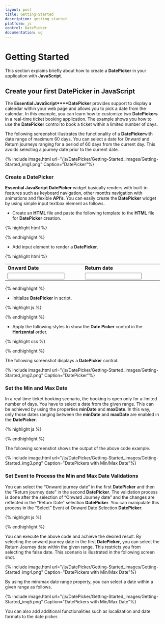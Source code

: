 ```yaml
---
layout: post
title: Getting-Started
description: getting started
platform: js
control: DatePicker
documentation: ug
---
```


# Getting Started

This section explains briefly about how to create a **DatePicker** in your application with **JavaScript**.

## Create your first DatePicker in JavaScript

The **Essential JavaScript****DatePicker** provides support to display a calendar within your web page and allows you to pick a date from the calendar. In this example, you can learn how to customize two **DatePickers** in a real-time ticket booking application. The example shows you how to use the **DatePicker** control to book a ticket within a limited number of days. 

The following screenshot illustrates the functionality of a **DatePicker**with date range of maximum 60 days. You can select a date for Onward and Return journeys ranging for a period of 60 days from the current day. This avoids selecting a journey date prior to the current date.

{% include image.html url="/js/DatePicker/Getting-Started_images/Getting-Started_img1.png" Caption="DatePicker"%}

### Create a DatePicker 

**Essential JavaScript DatePicker** widget basically renders with built-in features such as keyboard navigation, other months navigation with animations and flexible **API’s**. You can easily create the **DatePicker** widget by using simple input textbox element as follows.

* Create an **HTML** file and paste the following template to the **HTML** file for **DatePicker** creation.

{% highlight html %}


<!DOCTYPE html>
<html xmlns="http://www.w3.org/1999/xhtml">
<head>
    <meta name="viewport" content="width=device-width, initial-scale=1.0" charset="utf-8" />
    <!-- style sheet for default theme(flat azure) -->
    <link href="http://cdn.syncfusion.com/13.1.0.21/js/web/flat-azure/ej.web.all.min.css" rel="stylesheet" />
    <!--scripts-->
    <script src="http://cdn.syncfusion.com/js/assets/external/jquery-1.10.2.min.js"></script>
    <script src="http://cdn.syncfusion.com/js/assets/external/jquery.globalize.min.js"> </script>
    <script src="http://cdn.syncfusion.com/js/assets/external/jquery.easing.1.3.min.js"> </script>
    <script src="http://cdn.syncfusion.com/13.1.0.21/js/web/ej.web.all.min.js"> </script>
</head>
<body>
    <!-- add datepicker element here  --->
</body>
    </html>


{% endhighlight %}

* Add input element to render a **DatePicker**.

{% highlight html %}


  <table>
      <tr>
         <td class="tdclass">Onward Date</td>
         <td class="tdclass">Return date</td>
      </tr>
      <tr>
         <td class="tdclass">
             <span class="innerdp">
                <input id="startDate" type="text" />
             </span>
         </td>
         <td class="tdclass">
             <span class="innerdp">
                <input id="endDate" type="text" />
             </span>
         </td>
       </tr>
  </table>



{% endhighlight %}

* Initialize **DatePicker** in script.

{% highlight js %}

<script type="text/javascript">
$(function () {
// document ready
// simple datepicker creation
$("#startDate").ejDatePicker();
       $("#endDate").ejDatePicker();
});
</script>



{% endhighlight %}

* Apply the following styles to show the **Date Picker** control in the **Horizontal** order.

{% highlight css %}

<style type="text/css" class="cssStyles">
        .tdclass
        {
            width: 300px;
            font-weight: bold;
        }
        .innerdp
        {
            display: inline-block;
        }
</style>



{% endhighlight %}

The following screenshot displays a **DatePicker** control.

{% include image.html url="/js/DatePicker/Getting-Started_images/Getting-Started_img2.png" Caption="DatePicker"%}

### Set the Min and Max Date

In a real time ticket booking scenario, the booking is open only for a limited number of days. You have to select a date from the given range. This can be achieved by using the properties **minDate** and **maxDate**. In this way, only those dates ranging between the **minDate** and **maxDate** are enabled in the **DatePicker**.

{% highlight js %}

<script type="text/javascript">
var curdate = new Date();// mentions the current date.
// the following code sets the date range to 60 days from the current date.
var rangeDate=new Date(curdate.getFullYear(), curdate.getMonth(), curdate.getDate() + 60);       
 $(function () {            
            // declaration
            $("#startDate").ejDatePicker({
                value: curdate, // the current date is used as default value
                minDate: curdate,// Default date as mindate.
                maxDate: rangeDate // 60 –days of interval from min date.
            });
            $("#endDate").ejDatePicker({
                value: curdate, // the current date is used as the default value
                minDate: curdate, // Default date as mindate.
                maxDate: rangeDate // 60 –days of interval from min date.
            });  
      });
    </script>


{% endhighlight %}

The following screenshot shows the output of the above code example.

{% include image.html url="/js/DatePicker/Getting-Started_images/Getting-Started_img3.png" Caption="DatePickers with Min/Max Date"%}

### Set Event to Process the Min and Max Date Validations

You can select the “Onward journey date” in the first **DatePicker** and then the “Return journey date” in the second **DatePicker**. The validation process is done after the selection of “Onward Journey date” and the changes are reflected in the “Return Date” selection **DatePicker**. You can manipulate this process in the “Select” Event of Onward Date Selection **DatePicker**. 

{% highlight js %}


<script type="text/javascript">
        var minDatepicker,maxDatepicker;
        var curdate = new Date();// mentions the current date.
        // Set the return date to60 days from the current date.
        var rangeDate=new Date(curdate.getFullYear(), curdate.getMonth(), curdate.getDate() + 60);

        $(function () {
            // declaration
            $("#startDate").ejDatePicker({
                value: curdate, // the current date is used as the default value
                minDate: curdate,// Default date is set to mindate.
                maxDate: rangeDate, // 60 –days of interval from min date.
                select: "selectedStartDate"//select event functionality.
            });
            $("#endDate").ejDatePicker({
                value: curdate, // the current date is used as the default value
                minDate: curdate, // Default date as mindate.
                maxDate: rangeDate, // 60 –days of interval from min date.
                select: " selectedEndDate"//select event functionality.
            });  

        });

        function selectedStartDate (sender) {
            var selDate = new Date(sender.value); // mentions the selected date.
            minDatepicker = $("#endDate").data("ejDatePicker");// creating DatePicker object
            minDatepicker.setModel({ "minDate": selDate });// setting minDate property through setModel of DatePicker object.

        }
        function selectedEndDate(sender) {
            var selDate = new Date(sender.value);
            maxDatepicker = $("#startDate").data("ejDatePicker");// creating DatePicker object
            maxDatepicker.setModel({ "maxDate": selDate });// setting maxDate property through setModel of DatePicker object.

        }
    </script>



{% endhighlight %}

You can execute the above code and achieve the desired result. By selecting the onward journey date in the first **DatePicker**, you can select the Return Journey date within the given range. This restricts you from selecting the false date. This scenario is illustrated in the following screen shot.

{% include image.html url="/js/DatePicker/Getting-Started_images/Getting-Started_img4.png" Caption="DatePickers with Min/Max Date"%}

By using the min/max date range property, you can select a date within a given range as follows.

{% include image.html url="/js/DatePicker/Getting-Started_images/Getting-Started_img5.png" Caption="DatePickers with Min/Max Date"%}

You can also add additional functionalities such as localization and date formats to the date picker. 

